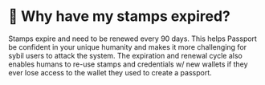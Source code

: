 # 🤔 Why have my stamps expired?

Stamps expire and need to be renewed every 90 days. This helps Passport be confident in your unique humanity and makes it more challenging for sybil users to attack the system. The expiration and renewal cycle also enables humans to re-use stamps and credentials w/ new wallets if they ever lose access to the wallet they used to create a passport.
